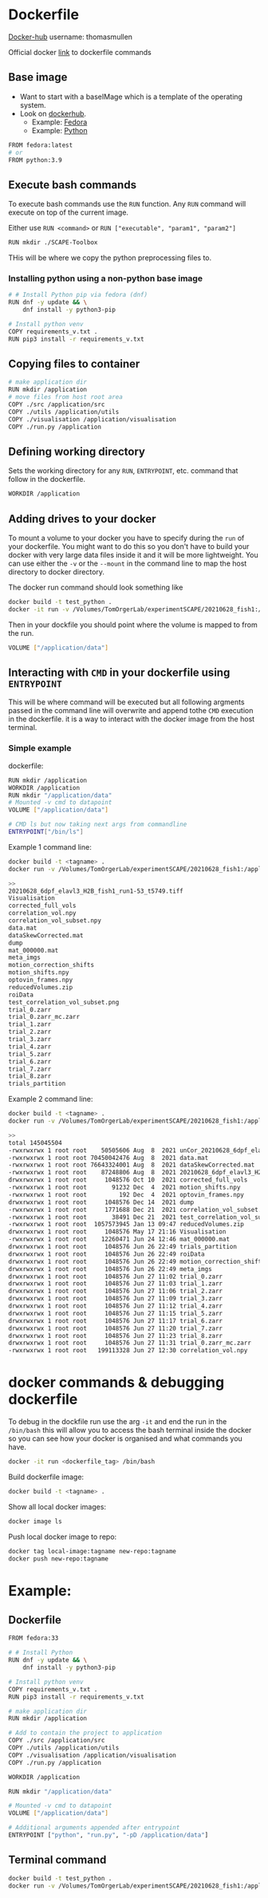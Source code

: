 # Dockerfile

[Docker-hub](https://hub.docker.com/) username: thomasmullen

Official docker [link](https://docs.docker.com/engine/reference/builder/#cmd) to dockerfile commands


## Base image

* Want to start with a baseIMage which is a template of the operating system.
* Look on [dockerhub](https://hub.docker.com/).
	* Example: [Fedora](https://hub.docker.com/_/fedora)
	* Example: [Python]()

```bash
FROM fedora:latest
# or
FROM python:3.9
```

## Execute bash commands
To execute bash commands use the `RUN` function. Any `RUN` command will execute on top of the current image.

Either use `RUN <command>` or `RUN ["executable", "param1", "param2"]`

```bash
RUN mkdir ./SCAPE-Toolbox

```
THis will be where we copy the python preprocessing files to.

### Installing python using a non-python base image

```bash
# # Install Python pip via fedora (dnf)
RUN dnf -y update && \
    dnf install -y python3-pip

# Install python venv
COPY requirements_v.txt .
RUN pip3 install -r requirements_v.txt
```

## Copying files to container

```bash
# make application dir
RUN mkdir /application
# move files from host root area
COPY ./src /application/src
COPY ./utils /application/utils
COPY ./visualisation /application/visualisation
COPY ./run.py /application
```

## Defining working directory
Sets the working directory for any `RUN`, `ENTRYPOINT`, etc. command that follow in the dockerfile.

```bash
WORKDIR /application

```

## Adding drives to your docker
To mount a volume to your docker you have to specify during the `run` of your dockerfile. You might want to do this so you don't have to build your docker with very large data files inside it and it will be more lightweight. You can use either the `-v` or the `--mount` in the command line to map the host directory to docker directory.

The docker run command should look something like
```bash
docker build -t test_python .
docker -it run -v /Volumes/TomOrgerLab/experimentSCAPE/20210628_fish1:/application/data test_python /bin/bash
```

Then in your dockfile you should point where the volume is mapped to from the run.
```bash
VOLUME ["/application/data"]
```

## Interacting with `CMD` in your dockerfile using `ENTRYPOINT`

This will be where command will be executed but all following argments passed in the command line will overwrite and append tothe `CMD` execution in the dockerfile. it is a way to interact with the docker image from the host terminal.

### Simple example
dockerfile:
```bash
RUN mkdir /application
WORKDIR /application
RUN mkdir "/application/data"
# Mounted -v cmd to datapoint
VOLUME ["/application/data"]

# CMD ls but now taking next args from commandline
ENTRYPOINT["/bin/ls"]

```

Example 1 command line:
```bash
docker build -t <tagname> .
docker run -v /Volumes/TomOrgerLab/experimentSCAPE/20210628_fish1:/application/data <tagname> /data

>>
20210628_6dpf_elavl3_H2B_fish1_run1-53_t5749.tiff
Visualisation
corrected_full_vols
correlation_vol.npy
correlation_vol_subset.npy
data.mat
dataSkewCorrected.mat
dump
mat_000000.mat
meta_imgs
motion_correction_shifts
motion_shifts.npy
optovin_frames.npy
reducedVolumes.zip
roiData
test_correlation_vol_subset.png
trial_0.zarr
trial_0.zarr_mc.zarr
trial_1.zarr
trial_2.zarr
trial_3.zarr
trial_4.zarr
trial_5.zarr
trial_6.zarr
trial_7.zarr
trial_8.zarr
trials_partition
```
Example 2 command line:
```bash
docker build -t <tagname> .
docker run -v /Volumes/TomOrgerLab/experimentSCAPE/20210628_fish1:/application/data <tagname> -lrt /data

>>
total 145045504
-rwxrwxrwx 1 root root    50505606 Aug  8  2021 unCor_20210628_6dpf_elavl3_H2B_fish1_run1_vol5748.tiff
-rwxrwxrwx 1 root root 70450042476 Aug  8  2021 data.mat
-rwxrwxrwx 1 root root 76643324001 Aug  8  2021 dataSkewCorrected.mat
-rwxrwxrwx 1 root root    87248806 Aug  8  2021 20210628_6dpf_elavl3_H2B_fish1_run1-53_t5749.tiff
drwxrwxrwx 1 root root     1048576 Oct 10  2021 corrected_full_vols
-rwxrwxrwx 1 root root       91232 Dec  4  2021 motion_shifts.npy
-rwxrwxrwx 1 root root         192 Dec  4  2021 optovin_frames.npy
drwxrwxrwx 1 root root     1048576 Dec 14  2021 dump
-rwxrwxrwx 1 root root     1771688 Dec 21  2021 correlation_vol_subset.npy
-rwxrwxrwx 1 root root       38491 Dec 21  2021 test_correlation_vol_subset.png
-rwxrwxrwx 1 root root  1057573945 Jan 13 09:47 reducedVolumes.zip
drwxrwxrwx 1 root root     1048576 May 17 21:16 Visualisation
-rwxrwxrwx 1 root root    12260471 Jun 24 12:46 mat_000000.mat
drwxrwxrwx 1 root root     1048576 Jun 26 22:49 trials_partition
drwxrwxrwx 1 root root     1048576 Jun 26 22:49 roiData
drwxrwxrwx 1 root root     1048576 Jun 26 22:49 motion_correction_shifts
drwxrwxrwx 1 root root     1048576 Jun 26 22:49 meta_imgs
drwxrwxrwx 1 root root     1048576 Jun 27 11:02 trial_0.zarr
drwxrwxrwx 1 root root     1048576 Jun 27 11:03 trial_1.zarr
drwxrwxrwx 1 root root     1048576 Jun 27 11:06 trial_2.zarr
drwxrwxrwx 1 root root     1048576 Jun 27 11:09 trial_3.zarr
drwxrwxrwx 1 root root     1048576 Jun 27 11:12 trial_4.zarr
drwxrwxrwx 1 root root     1048576 Jun 27 11:15 trial_5.zarr
drwxrwxrwx 1 root root     1048576 Jun 27 11:17 trial_6.zarr
drwxrwxrwx 1 root root     1048576 Jun 27 11:20 trial_7.zarr
drwxrwxrwx 1 root root     1048576 Jun 27 11:23 trial_8.zarr
drwxrwxrwx 1 root root     1048576 Jun 27 11:31 trial_0.zarr_mc.zarr
-rwxrwxrwx 1 root root   199113328 Jun 27 12:30 correlation_vol.npy

```



# docker commands & debugging dockerfile

To debug in the dockfile run use the arg `-it` and end the run in the `/bin/bash` this will allow you to access the bash terminal inside the docker so you can see how your docker is organised and what commands you have.
```bash
docker -it run <dockerfile_tag> /bin/bash
```

Build dockerfile image:
```bash
docker build -t <tagname> .
```

Show all local docker images:
```bash
docker image ls
```

Push local docker image to repo:
```bash
docker tag local-image:tagname new-repo:tagname
docker push new-repo:tagname
```


# Example:
## Dockerfile
```bash
FROM fedora:33

# # Install Python
RUN dnf -y update && \
    dnf install -y python3-pip

# Install python venv
COPY requirements_v.txt .
RUN pip3 install -r requirements_v.txt

# make application dir
RUN mkdir /application

# Add to contain the project to application
COPY ./src /application/src
COPY ./utils /application/utils
COPY ./visualisation /application/visualisation
COPY ./run.py /application

WORKDIR /application

RUN mkdir "/application/data"

# Mounted -v cmd to datapoint
VOLUME ["/application/data"]

# Additional arguments appended after entrypoint
ENTRYPOINT ["python", "run.py", "-pD /application/data"]
```
## Terminal command

```bash
docker build -t test_python .
docker run -v /Volumes/TomOrgerLab/experimentSCAPE/20210628_fish1:/application/data test_python -m 3 40 -dZ 5 -c 1 30 -r 0.1 400 400 -theta 76.2 -uvS 0.01
```


